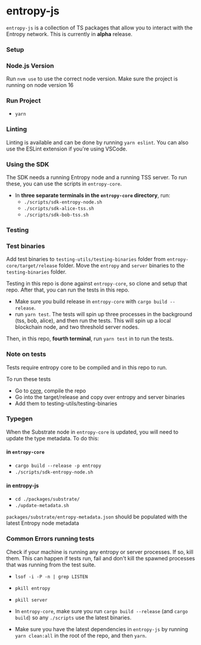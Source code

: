 # entropy-js

`entropy-js` is a collection of TS packages that allow you to interact with the Entropy network. This is currently in **alpha** release.

### Setup

### Node.js Version

Run `nvm use` to use the correct node version.
Make sure the project is running on node version 16

### Run Project

- `yarn`

### Linting

Linting is available and can be done by running `yarn eslint`. You can also use the ESLint extension if you're using VSCode.

### Using the SDK

The SDK needs a running Entropy node and a running TSS server. To run these, you can use the scripts in `entropy-core`.

- In **three separate terminals in the `entropy-core` directory**, run:
  - `./scripts/sdk-entropy-node.sh`
  - `./scripts/sdk-alice-tss.sh`
  - `./scripts/sdk-bob-tss.sh`

### Testing

### Test binaries

Add test binaries to `testing-utils/testing-binaries` folder from `entropy-core/target/release` folder. Move the `entropy` and `server` binaries to the `testing-binaries` folder.

Testing in this repo is done against `entropy-core`, so clone and setup that repo. After that, you can run the tests in this repo.

- Make sure you build release in `entropy-core` with `cargo build --release`.
- run `yarn test`. The tests will spin up three processes in the background (tss, bob, alice), and then run the tests.
  This will spin up a local blockchain node, and two threshold server nodes.

Then, in this repo, **fourth terminal**, run `yarn test` in to run the tests.

### Note on tests

Tests require entropy core to be compiled and in this repo to run.

To run these tests

- Go to [core](https://github.com/entropyxyz/entropy-core), compile the repo
- Go into the target/release and copy over entropy and server binaries
- Add them to testing-utils/testing-binaries

### Typegen

When the Substrate node in `entropy-core` is updated, you will need to update the type metadata. To do this:

#### in `entropy-core`

- `cargo build --release -p entropy`
- `./scripts/sdk-entropy-node.sh`

#### in entropy-js

- `cd ./packages/substrate/`
- `./update-metadata.sh`

`packages/substrate/entropy-metadata.json` should be populated with the latest Entropy node metadata

### Common Errors running tests

Check if your machine is running any entropy or server processes. If so, kill them. This can happen if tests run, fail and don't kill the spawned processes that was running from the test suite.

- `lsof -i -P -n | grep LISTEN`
- `pkill entropy`
- `pkill server`

- In `entropy-core`, make sure you run `cargo build --release` (and `cargo build`) so any `./scripts` use the latest binaries.
- Make sure you have the latest dependencies in `entropy-js` by running `yarn clean:all` in the root of the repo, and then `yarn`.
